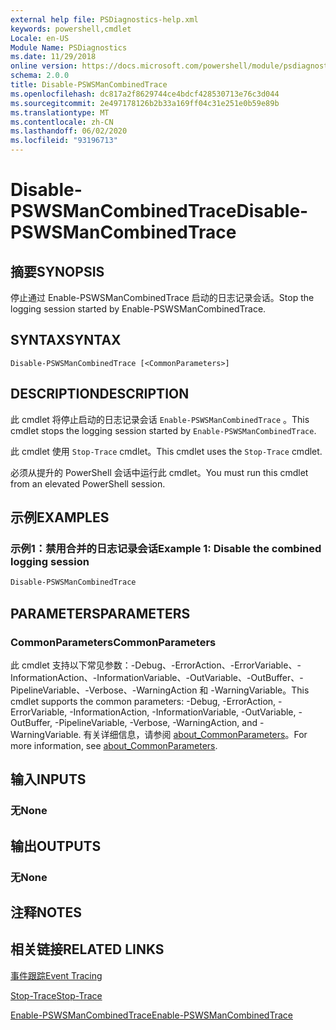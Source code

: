 ```yaml
---
external help file: PSDiagnostics-help.xml
keywords: powershell,cmdlet
Locale: en-US
Module Name: PSDiagnostics
ms.date: 11/29/2018
online version: https://docs.microsoft.com/powershell/module/psdiagnostics/disable-pswsmancombinedtrace?view=powershell-6&WT.mc_id=ps-gethelp
schema: 2.0.0
title: Disable-PSWSManCombinedTrace
ms.openlocfilehash: dc817a2f8629744ce4bdcf428530713e76c3d044
ms.sourcegitcommit: 2e497178126b2b33a169ff04c31e251e0b59e89b
ms.translationtype: MT
ms.contentlocale: zh-CN
ms.lasthandoff: 06/02/2020
ms.locfileid: "93196713"
---
```

# <span data-ttu-id="a4d91-103">Disable-PSWSManCombinedTrace</span><span class="sxs-lookup"><span data-stu-id="a4d91-103">Disable-PSWSManCombinedTrace</span></span>

## <span data-ttu-id="a4d91-104">摘要</span><span class="sxs-lookup"><span data-stu-id="a4d91-104">SYNOPSIS</span></span>
<span data-ttu-id="a4d91-105">停止通过 Enable-PSWSManCombinedTrace 启动的日志记录会话。</span><span class="sxs-lookup"><span data-stu-id="a4d91-105">Stop the logging session started by Enable-PSWSManCombinedTrace.</span></span>

## <span data-ttu-id="a4d91-106">SYNTAX</span><span class="sxs-lookup"><span data-stu-id="a4d91-106">SYNTAX</span></span>

```
Disable-PSWSManCombinedTrace [<CommonParameters>]
```

## <span data-ttu-id="a4d91-107">DESCRIPTION</span><span class="sxs-lookup"><span data-stu-id="a4d91-107">DESCRIPTION</span></span>

<span data-ttu-id="a4d91-108">此 cmdlet 将停止启动的日志记录会话 `Enable-PSWSManCombinedTrace` 。</span><span class="sxs-lookup"><span data-stu-id="a4d91-108">This cmdlet stops the logging session started by `Enable-PSWSManCombinedTrace`.</span></span>

<span data-ttu-id="a4d91-109">此 cmdlet 使用 `Stop-Trace` cmdlet。</span><span class="sxs-lookup"><span data-stu-id="a4d91-109">This cmdlet uses the `Stop-Trace` cmdlet.</span></span>

<span data-ttu-id="a4d91-110">必须从提升的 PowerShell 会话中运行此 cmdlet。</span><span class="sxs-lookup"><span data-stu-id="a4d91-110">You must run this cmdlet from an elevated PowerShell session.</span></span>

## <span data-ttu-id="a4d91-111">示例</span><span class="sxs-lookup"><span data-stu-id="a4d91-111">EXAMPLES</span></span>

### <span data-ttu-id="a4d91-112">示例1：禁用合并的日志记录会话</span><span class="sxs-lookup"><span data-stu-id="a4d91-112">Example 1: Disable the combined logging session</span></span>

```powershell
Disable-PSWSManCombinedTrace
```

## <span data-ttu-id="a4d91-113">PARAMETERS</span><span class="sxs-lookup"><span data-stu-id="a4d91-113">PARAMETERS</span></span>

### <span data-ttu-id="a4d91-114">CommonParameters</span><span class="sxs-lookup"><span data-stu-id="a4d91-114">CommonParameters</span></span>

<span data-ttu-id="a4d91-115">此 cmdlet 支持以下常见参数：-Debug、-ErrorAction、-ErrorVariable、-InformationAction、-InformationVariable、-OutVariable、-OutBuffer、-PipelineVariable、-Verbose、-WarningAction 和 -WarningVariable。</span><span class="sxs-lookup"><span data-stu-id="a4d91-115">This cmdlet supports the common parameters: -Debug, -ErrorAction, -ErrorVariable, -InformationAction, -InformationVariable, -OutVariable, -OutBuffer, -PipelineVariable, -Verbose, -WarningAction, and -WarningVariable.</span></span> <span data-ttu-id="a4d91-116">有关详细信息，请参阅 [about_CommonParameters](https://go.microsoft.com/fwlink/?LinkID=113216)。</span><span class="sxs-lookup"><span data-stu-id="a4d91-116">For more information, see [about_CommonParameters](https://go.microsoft.com/fwlink/?LinkID=113216).</span></span>

## <span data-ttu-id="a4d91-117">输入</span><span class="sxs-lookup"><span data-stu-id="a4d91-117">INPUTS</span></span>

### <span data-ttu-id="a4d91-118">无</span><span class="sxs-lookup"><span data-stu-id="a4d91-118">None</span></span>

## <span data-ttu-id="a4d91-119">输出</span><span class="sxs-lookup"><span data-stu-id="a4d91-119">OUTPUTS</span></span>

### <span data-ttu-id="a4d91-120">无</span><span class="sxs-lookup"><span data-stu-id="a4d91-120">None</span></span>

## <span data-ttu-id="a4d91-121">注释</span><span class="sxs-lookup"><span data-stu-id="a4d91-121">NOTES</span></span>

## <span data-ttu-id="a4d91-122">相关链接</span><span class="sxs-lookup"><span data-stu-id="a4d91-122">RELATED LINKS</span></span>

[<span data-ttu-id="a4d91-123">事件跟踪</span><span class="sxs-lookup"><span data-stu-id="a4d91-123">Event Tracing</span></span>](/windows/desktop/ETW/event-tracing-portal)

[<span data-ttu-id="a4d91-124">Stop-Trace</span><span class="sxs-lookup"><span data-stu-id="a4d91-124">Stop-Trace</span></span>](stop-trace.md)

[<span data-ttu-id="a4d91-125">Enable-PSWSManCombinedTrace</span><span class="sxs-lookup"><span data-stu-id="a4d91-125">Enable-PSWSManCombinedTrace</span></span>](Enable-PSWSManCombinedTrace.md)
